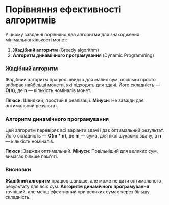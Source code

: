 # Порівняння ефективності алгоритмів

У цьому завданні порівняно два алгоритми для знаходження мінімальної кількості монет:

1. **Жадібний алгоритм** (Greedy algorithm)
2. **Алгоритм динамічного програмування** (Dynamic Programming)


### Жадібний алгоритм

Жадібний алгоритм працює швидко для малих сум, оскільки просто вибирає найбільші монети, які підходять для здачі. Його складність — **O(n)**, де **n** — кількість номіналів монет.

**Плюси**: Швидкий, простий в реалізації.
**Мінуси**: Не завжди дає оптимальний результат.


### Алгоритм динамічного програмування

Цей алгоритм перевіряє всі варіанти здачі і дає оптимальний результат. Його складність — **O(m * n)**, де **m** — сума, для якої шукаємо здачу, а **n** — кількість номіналів.

**Плюси**: Завжди оптимальний.
**Мінуси**: Повільніший для великих сум, вимагає більше пам'яті.


### Висновки

**Жадібний алгоритм** працює швидше, але може не дати оптимального результату для всіх сум.
**Алгоритм динамічного програмування** точніший, але менш ефективний при великих сумах через більшу складність.
